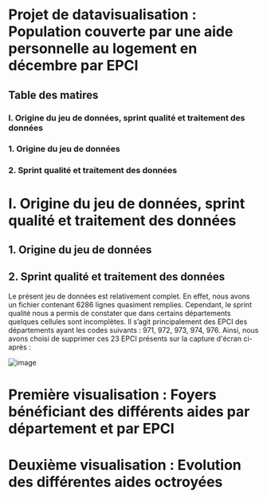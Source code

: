 # Projet de datavisualisation : Population couverte par une aide personnelle au logement en décembre par EPCI


## Table des matires
### I. Origine du jeu de données, sprint qualité et traitement des données
### 1. Origine du jeu de données
### 2. Sprint qualité et traitement des données







#

# I. Origine du jeu de données, sprint qualité et traitement des données

## 1. Origine du jeu de données


## 2. Sprint qualité et traitement des données

Le présent jeu de données est relativement complet. En effet, nous avons un fichier contenant 6286 lignes quasiment remplies. Cependant, le sprint qualité nous a permis de constater que dans certains départements quelques cellules sont incomplètes. Il s’agit principalement des EPCI des départements ayant les codes suivants : 971, 972, 973, 974, 976.
Ainsi, nous avons choisi de supprimer ces 23 EPCI présents sur la capture d'écran ci-après :

![image](https://user-images.githubusercontent.com/121296617/212471136-f34dd37f-4d17-45a0-b012-2d02607d0925.png)



# Première visualisation : Foyers bénéficiant des différents aides par département et par EPCI





# Deuxième visualisation : Evolution des différentes aides octroyées
